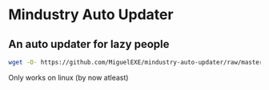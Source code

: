 # Mindustry Auto Updater
## An auto updater for lazy people

```bash
wget -O- https://github.com/MiguelEXE/mindustry-auto-updater/raw/master/install.sh | sudo bash
```

Only works on linux (by now atleast)